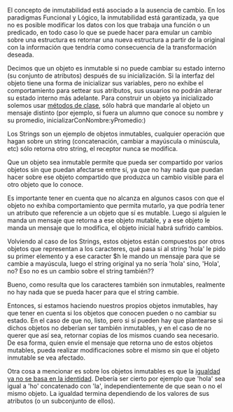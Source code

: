 El concepto de inmutabilidad está asociado a la ausencia de cambio. En los paradigmas Funcional y Lógico, la inmutabilidad está garantizada, ya que no es posible modificar los datos con los que trabaja una función o un predicado, en todo caso lo que se puede hacer para emular un cambio sobre una estructura es retornar una nueva estructura a partir de la original con la información que tendría como consecuencia de la transformación deseada.

Decimos que un objeto es inmutable si no puede cambiar su estado interno (su conjunto de atributos) después de su inicialización. Si la interfaz del objeto tiene una forma de inicializar sus variables, pero no exhibe el comportamiento para settear sus atributos, sus usuarios no podrán alterar su estado interno más adelante. Para construir un objeto ya inicializado solemos usar [ métodos de clase](variables-y-metodos-de-clase.md), sólo habrá que mandarle al objeto un mensaje distinto (por ejemplo, si fuera un alumno que conoce su nombre y su promedio, inicializarConNombre:yPromedio:)

Los Strings son un ejemplo de objetos inmutables, cualquier operación que hagan sobre un string (concatenación, cambiar a mayúscula o minúscula, etc) sólo retorna otro string, el receptor nunca se modifica.

Que un objeto sea inmutable permite que pueda ser compartido por varios objetos sin que puedan afectarse entre sí, ya que no hay nada que puedan hacer sobre ese objeto compartido que produzca un cambio visible para el otro objeto que lo conoce.

Es importante tener en cuenta que no alcanza en algunos casos con que el objeto no exhiba comportamiento que permita mutarlo, ya que podría tener un atributo que referencie a un objeto que sí es mutable. Luego si alguien le manda un mensaje que retorna a ese objeto mutable, y a ese objeto le manda un mensaje que lo modifica, el objeto inicial habrá sufrido cambios.

Volviendo al caso de los Strings, estos objetos están compuestos por otros objetos que representan a los caracteres, qué pasa si al string 'hola' le pido su primer elemento y a ese caracter $h le mando un mensaje para que se cambie a mayúscula, luego el string original ya no sería 'hola' sino, 'Hola', no? Eso no es un cambio sobre el string también??

Bueno, como resulta que los caracteres también son inmutables, realmente no hay nada que se pueda hacer para que el string cambie.

Entonces, si estamos haciendo nuestros propios objetos inmutables, hay que tener en cuenta si los objetos que conocen pueden o no cambiar su estado. En el caso de que no, listo, pero si sí pueden hay que plantearse si dichos objetos no deberían ser también inmutables, y en el caso de no querer que así sea, retornar copias de los mismos cuando sea necesario. De esa forma, quien envíe el mensaje que retorna uno de estos objetos mutables, pueda realizar modificaciones sobre el mismo sin que el objeto inmutable se vea afectado.

Otra cosa a mencionar es sobre los objetos inmutables es que la [igualdad ya no se basa en la identidad](igual-o-identico-----vs---.md). Debería ser cierto por ejemplo que 'hola' sea igual a 'ho' concatenado con 'la', independientemente de que sean o no el mismo objeto. La igualdad termina dependiendo de los valores de sus atributos (o un subconjunto de ellos).
